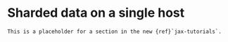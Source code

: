 # Sharded data on a single host

```{note}
This is a placeholder for a section in the new {ref}`jax-tutorials`.
```

